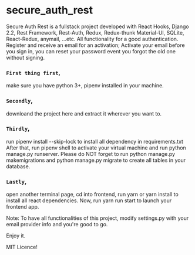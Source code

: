 # secure_auth_rest

Secure Auth Rest is a fullstack project developed with React Hooks, Django 2.2, Rest Framework, Rest-Auth, Redux, Redux-thunk Material-UI, SQLite, React-Redux, anymail, ...etc. All functionality for a good authentication. Register and receive an email for an activation; Activate your email before you sign in, you can reset your password event you forgot the old one without signing.

### `First thing first`, 
make sure you have python 3+, pipenv installed in your machine.

### `Secondly`, 
downloand the project here and extract it wherever you want to.

### `Thirdly`, 
run pipenv install --skip-lock to install all dependency in requirements.txt
After that, run pipenv shell to activate your virtual machine and run python manage.py runserver. Please do NOT forget to run python manage.py makemigrations and python manage.py migrate to create all tables in your database.

### `Lastly`,
open another terminal page, cd into frontend, run yarn or yarn install to install all react dependencies. Now, run yarn run start to launch your frontend app.

Note: To have all functionalities of this project, modify settings.py with your email provider info and you're good to go.

Enjoy it.

MIT Licence!
